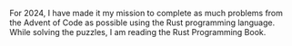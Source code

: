 For 2024, I have made it my mission to complete as much problems from the Advent of Code as possible using the Rust programming language. While solving the puzzles, I am reading the Rust Programming Book.
